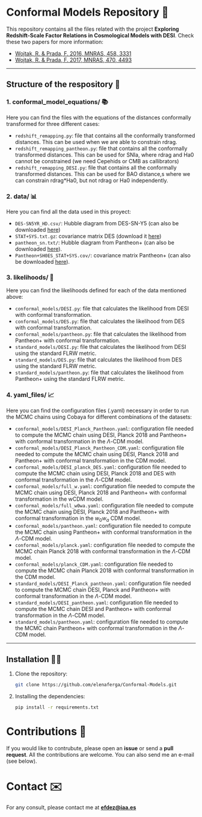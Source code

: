 # Conformal Models Repository 🌌

This repository contains all the files related with the project **Exploring Redshift-Scale Factor Relations in Cosmological Models with DESI**. Check these two papers for more information:
-  [Wojtak, R. & Prada, F. 2016, MNRAS, 458, 3331](https://ui.adsabs.harvard.edu/abs/2016MNRAS.458.3331W/abstract)
- [Wojtak, R. & Prada, F. 2017, MNRAS, 470, 4493](https://ui.adsabs.harvard.edu/abs/2017MNRAS.470.4493W/abstract)


---

## Structure of the respository 📁

### **1. conformal_model_equations/** 📚
Here you can find the files with the equations of the distances conformally transformed for three different cases:

- `redshift_remapping.py`: file that contains all the conformally transformed distances. This can be used when we are able to constrain rdrag.
- `redshift_remapping_pantheon.py`: file that contains all the conformally transformed distances. This can be used for SNIa, where rdrag and Ha0 cannot be constrained (we need Cepehids or CMB as callibrators)
- `redshift_remapping_DESI.py`: file that contains all the conformally transformed distances. This can be used for BAO distance,s where we can constrain rdrag*Ha0, but not rdrag or Ha0 independently.


### **2. data/** 📊
Here you can find all the data used in this proyect:

- `DES-SN5YR_HD.csv/`: Hubble diagram from DES-SN-Y5 (can also be downloaded [here](https://github.com/des-science/DES-SN5YR/tree/main/4_DISTANCES_COVMAT)) 
-  `STAT+SYS.txt.gz`: covariance matrix DES (download it [here](https://github.com/des-science/DES-SN5YR/tree/main/4_DISTANCES_COVMAT)) 
- `pantheon_sn.txt/`: Hubble diagram from Pantheon+ (can also be downloaded [here](https://github.com/PantheonPlusSH0ES/DataRelease/tree/main/Pantheon%2B_Data/4_DISTANCES_AND_COVAR)).
- `Pantheon+SH0ES_STAT+SYS.cov/`: covariance matrix Pantheon+ (can also be downloaded [here](https://github.com/PantheonPlusSH0ES/DataRelease/tree/main/Pantheon%2B_Data/4_DISTANCES_AND_COVAR)).

### **3. likelihoods/** 📔
Here you can find the likelihoods defined for each of the data mentioned above:

- `conformal_models/DESI.py`: file that calculates the likelihood from DESI with conformal transformation.
- `conformal_models/DES.py`: file that calculates the likelihood from DES with conformal transformation.
- `conformal_models/pantheon.py`: file that calculates the likelihood from Pantheon+ with conformal transformation.
- `standard_models/DESI.py`: file that calculates the likelihood from DESI using the standard FLRW metric. 
- `standard_models/DES.py`: file that calculates the likelihood from DES using the standard FLRW metric. 
- `standard_models/pantheon.py`: file that calculates the likelihood from Pantheon+ using the standard FLRW metric. 

### **4. yaml_files/** 📈
Here you can find the configuration files (.yaml) necessary in order to run the MCMC chains using Cobaya for different combinations of the datasets:

- `conformal_models/DESI_Planck_Pantheon.yaml`: configuration file needed to compute the MCMC chain using DESI, Planck 2018 and Pantheon+ with conformal transformation in the $\Lambda$-CDM model.
- `conformal_models/DESI_Planck_Pantheon_CDM.yaml`: configuration file needed to compute the MCMC chain using DESI, Planck 2018 and Pantheon+ with conformal transformation in the CDM model.
- `conformal_models/DESI_planck_DES.yaml`: configuration file needed to compute the MCMC chain using DESI, Planck 2018 and DES with conformal transformation in the $\Lambda$-CDM model.
- `conformal_models/full_w.yaml`: configuration file needed to compute the MCMC chain using DESI, Planck 2018 and Pantheon+ with conformal transformation in the wCDM model.
- `conformal_models/full_w0wa.yaml`: configuration file needed to compute the MCMC chain using DESI, Planck 2018 and Pantheon+ with conformal transformation in the $w_0w_a$ CDM model.
- `conformal_models/pantheon.yaml`: configuration file needed to compute the MCMC chain using Pantheon+ with conformal transformation in the $\Lambda$-CDM model.
- `conformal_models/planck.yaml`: configuration file needed to compute the MCMC chain Planck 2018 with conformal transformation in the $\Lambda$-CDM model.
- `conformal_models/planck_CDM.yaml`: configuration file needed to compute the MCMC chain Planck 2018 with conformal transformation in the CDM model.
- `standard_models/DESI_Planck_pantheon.yaml`: configuration file needed to compute the MCMC chain DESI, Planck and Pantheon+  with conformal transformation in the $\Lambda$-CDM model.
- `standard_models/DESI_pantheon.yaml`: configuration file needed to compute the MCMC chain DESI and Pantheon+  with conformal transformation in the $\Lambda$-CDM model.
- `standard_models/pantheon.yaml`: configuration file needed to compute the MCMC chain Pantheon+ with conformal transformation in the $\Lambda$-CDM model.

---

## Installation 🧑‍🔬

1. Clone the repository:
   ```bash
   git clone https://github.com/elenaferga/Conformal-Models.git

2. Installing the dependencies:
   ```bash
   pip install -r requirements.txt

# Contributions 🤝

If you would like to contrubute, please open an **issue** or send a **pull request**. All the contributions are welcome. You can also send me an e-mail (see below).

# Contact ✉️

For any consult, please contact me at **efdez@iaa.es**
